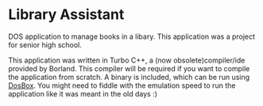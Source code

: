 # Library Assistant

DOS application to manage books in a libary. This application was a project for senior high school.

This application was written in Turbo C++, a (now obsolete)compiler/ide provided by Borland. This compiler will be required if you want to compile the application from scratch. A binary is included, which can be run using [DosBox](http://www.dosbox.com/). You might need to fiddle with the emulation speed to run the application like it was meant in the old days :)


